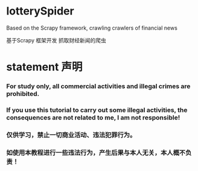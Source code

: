 # lotterySpider

Based on the Scrapy framework, crawling crawlers of financial news

基于Scrapy 框架开发 抓取财经新闻的爬虫 
# statement 声明

### For study only, all commercial activities and illegal crimes are prohibited.
### If you use this tutorial to carry out some illegal activities, the consequences are not related to me, I am not responsible!


### 仅供学习，禁止一切商业活动、违法犯罪行为。
### 如使用本教程进行一些违法行为，产生后果与本人无关，本人概不负责！
